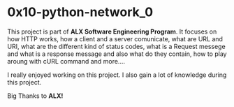 # 0x10-python-network_0

This project is part of <b>ALX Software Engineering Program</b>. It focuses on how HTTP works, how a client and a server comunicate, what are URL and URI, what are the different kind of status codes, what is a Request messege and what is a response message and also what do they contain, how to play aroung with cURL command and more....

I really enjoyed working on this project. I also gain a lot of knowledge during this project.

Big Thanks to <b>ALX!</b>